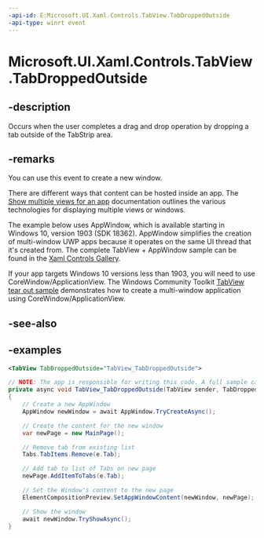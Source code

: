 ```yaml
---
-api-id: E:Microsoft.UI.Xaml.Controls.TabView.TabDroppedOutside
-api-type: winrt event
---
```


# Microsoft.UI.Xaml.Controls.TabView.TabDroppedOutside

<!--
public event Windows.Foundation.TypedEventHandler<Microsoft.UI.Xaml.Controls.TabView,Microsoft.UI.Xaml.Controls.TabViewTabDroppedOutsideEventArgs> TabDroppedOutside;
-->

## -description

Occurs when the user completes a drag and drop operation by dropping a tab outside of the TabStrip area. 

## -remarks

You can use this event to create a new window. 

There are different ways that content can be hosted inside an app. The [Show multiple views for an app](https://docs.microsoft.com/windows/uwp/design/layout/show-multiple-views) documentation outlines the various technologies for displaying multiple views or windows. 

The example below uses AppWindow, which is available starting in Windows 10, version 1903 (SDK 18362). AppWindow simplifies the creation of multi-window UWP apps because it operates on the same UI thread that it's created from. The complete TabView + AppWindow sample can be found in the [Xaml Controls Gallery](https://github.com/microsoft/Xaml-Controls-Gallery/blob/w/stmoy/TabViewPreview/XamlControlsGallery/TabViewPages/TabViewWindowingSamplePage.xaml.cs). 

If your app targets Windows 10 versions less than 1903, you will need to use CoreWindow/ApplicationView. The Windows Community Toolkit [TabView tear out sample](https://github.com/windows-toolkit/Sample-TabView-TearOff/tree/master/TabViewTear) demonstrates how to create a multi-window application using CoreWindow/ApplicationView.

## -see-also

## -examples

``` xml
<TabView TabDroppedOutside="TabView_TabDroppedOutside">
```

``` csharp
// NOTE: The app is responsible for writing this code. A full sample can be found in the Xaml Controls Gallery.
private async void TabView_TabDroppedOutside(TabView sender, TabDroppedOutsideEventArgs e)
{
    // Create a new AppWindow
    AppWindow newWindow = await AppWindow.TryCreateAsync();

    // Create the content for the new window
    var newPage = new MainPage();

    // Remove tab from existing list
    Tabs.TabItems.Remove(e.Tab);

    // Add tab to list of Tabs on new page
    newPage.AddItemToTabs(e.Tab);

    // Set the Window's content to the new page
    ElementCompositionPreview.SetAppWindowContent(newWindow, newPage);

    // Show the window
    await newWindow.TryShowAsync();
}
```

